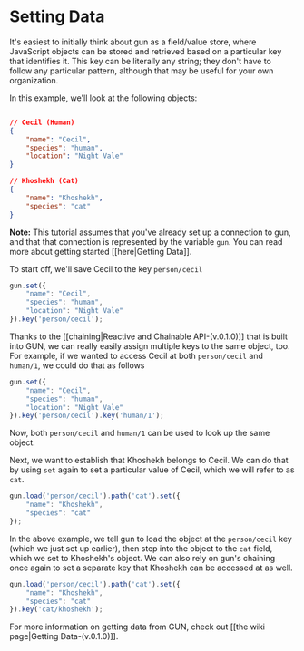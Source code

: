 Setting Data
==============

It's easiest to initially think about gun as a field/value store, where JavaScript objects can be stored and retrieved based on a particular key that identifies it. This key can be literally any string; they don't have to follow any particular pattern, although that may be useful for your own organization.

In this example, we'll look at the following objects:

```json

// Cecil (Human)
{
    "name": "Cecil",
    "species": "human",
    "location": "Night Vale"
}

// Khoshekh (Cat)
{
    "name": "Khoshekh",
    "species": "cat"
}
```

**Note:** This tutorial assumes that you've already set up a connection to gun, and that that connection is represented by the variable `gun`. You can read more about getting started [[here|Getting Data]].

To start off, we'll save Cecil to the key `person/cecil`

```javascript
gun.set({
    "name": "Cecil",
    "species": "human",
    "location": "Night Vale"
}).key('person/cecil');
```

Thanks to the [[chaining|Reactive and Chainable API-(v.0.1.0)]] that is built into GUN, we can really easily assign multiple keys to the same object, too. For example, if we wanted to access Cecil at both `person/cecil` and `human/1`, we could do that as follows

```javascript
gun.set({
    "name": "Cecil",
    "species": "human",
    "location": "Night Vale"
}).key('person/cecil').key('human/1');
```

Now, both `person/cecil` and `human/1` can be used to look up the same object.

Next, we want to establish that Khoshekh belongs to Cecil. We can do that by using `set` again to set a particular value of Cecil, which we will refer to as `cat`.

```javascript
gun.load('person/cecil').path('cat').set({
    "name": "Khoshekh",
    "species": "cat"
});
```

In the above example, we tell gun to load the object at the `person/cecil` key (which we just set up earlier), then step into the object to the `cat` field, which we set to Khoshekh's object. We can also rely on gun's chaining once again to set a separate key that Khoshekh can be accessed at as well.

```javascript
gun.load('person/cecil').path('cat').set({
    "name": "Khoshekh",
    "species": "cat"
}).key('cat/khoshekh');
```

For more information on getting data from GUN, check out [[the wiki page|Getting Data-(v.0.1.0)]].
